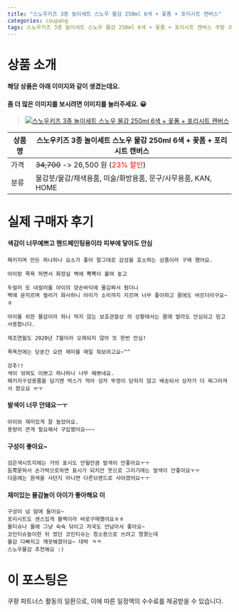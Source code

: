 ```yaml
---
title: "스노우키즈 3종 놀이세트 스노우 물감 250ml 6색 + 꽃폼 + 포리시트 캔버스"
categories: coupang
tags: 스노우키즈 3종 놀이세트 스노우 물감 250ml 6색 + 꽃폼 + 포리시트 캔버스 쿠팡 쿠팡파트너스
---
```

# 상품 소개
#### 해당 상품은 아래 이미지와 같이 생겼는데요. 
#### 좀 더 많은 이미지를 보시려면 이미지를 눌러주세요. 😀
> [![스노우키즈 3종 놀이세트 스노우 물감 250ml 6색 + 꽃폼 + 포리시트 캔버스](https://static.coupangcdn.com/image/affiliate/banner/d17d7dac0505a72a1faf8740ac9c34cb@2x.jpg)](https://coupa.ng/bPnBu1)

상품명 | 스노우키즈 3종 놀이세트 스노우 물감 250ml 6색 + 꽃폼 + 포리시트 캔버스
-------|-------
가격 | ~~34,700~~ -> 26,500 원 (<span style="color:red">23% 할인</span>)
분류 | 물감붓/물감/채색용품, 미술/화방용품, 문구/사무용품, KAN, HOME

# 실제 구매자 후기

####    색감이 너무예쁘고 핸드페인팅용이라 피부에 닿아도 안심
    패키지며 만든 하나하나 요소가 좋아 말그대로 감성을 호소하는 상품이라 구매 했어요.
    
    아이랑 목욕 하면서 화장실 벽에 뾱뾱이 붙여 놓고
    
    두컬러 또 네컬러를 아이의 양손바닥에 물감짜서 줬더니
    벽에 문지르며 컬러가 화사하니 아이가 소리까지 지르며 너무 좋아하고 몸에도 바르더라구요~ㅎ
    
    아이를 위한 물감이라 하니 먹지 않는 보호관찰상 의 상황에서는 몸에 발라도 안심되고 믿고 사용합니다.
    
    제조연월도 2020년 7월이라 오래되지 않아 또 한번 안심!
    
    목욕전에는 당분간 요런 재미를 매일 줘보려고요~^^
    
    강추!!
    색이 섞여도 이쁘고 하나하나 너무 예쁘네요.
    패키지구성용품을 담기엔 박스가 작아 성자 뚜껑이 닫히지 않고 배송되서 상자가 다 찌그러져서 왔오요 ㅠㅜ

####    발색이 너무 안돼요ㅡㅜ
    아이와 재미있게 잘 놀았어요.
    용량이 큰게 필요해서 구입했어요~~~

####    구성이 좋아요~
    검은색시트지에는 거의 표시도 안될만큼 발색이 안좋아요ㅜㅜ
    듬뿍묻혀서 손가락으로하면 표시가 되지만 붓으로 그리기에는 발색이 안좋아요ㅜㅜ
    다음에는 원색을 사던지 아니면 다른브랜드로 사야겠어요ㅜㅜ

####    재미있는 물감놀이 아이가 좋아해요 이
    구성이 넘 맘에 들어요~ 
    포리시트도 센스있게 블랙이라 바로구매했어요ㅎㅎ
    물티슈나 물에 그냥 슉슉 닦이고 자국도 안남아서 좋아요~
    코인티슈놀이한 뒤 썼던 코인티슈는 청소용으로 쓰려고 헹궜는데
    물감 다빠지고 깨끗해졌어요~ 대박 ㅋㅋ
    스노우물감 추천해요 :)

# 이 포스팅은
쿠팡 파트너스 활동의 일환으로, 이에 따른 일정액의 수수료를 제공받을 수 있습니다.


